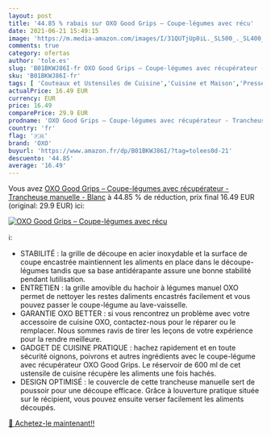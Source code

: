 ```yaml
---
layout: post
title: '44.85 % rabais sur OXO Good Grips – Coupe-légumes avec récu'
date: 2021-06-21 15:49:15
image: 'https://m.media-amazon.com/images/I/31QUTjUp0iL._SL500_._SL400_.jpg'
comments: true
category: ofertas
author: 'tole.es'
slug: 'B01BKWJ86I-fr OXO Good Grips – Coupe-légumes avec récupérateur -...'
sku: 'B01BKWJ86I-fr'
tags: [ 'Couteaux et Ustensiles de Cuisine','Cuisine et Maison','Presse-ail','oxo', ]
actualPrice: 16.49 EUR
currency: EUR
price: 16.49
comparePrice: 29.9 EUR
prodname: 'OXO Good Grips – Coupe-légumes avec récupérateur - Trancheuse manuelle - Blanc'
country: 'fr'
flag: '🇫🇷'
brand: 'OXO'
buyurl: 'https://www.amazon.fr/dp/B01BKWJ86I/?tag=tolees0d-21'
descuento: '44.85'
average: '16.49'
---
```


Vous avez [OXO Good Grips – Coupe-légumes avec récupérateur - Trancheuse manuelle - Blanc](https://www.amazon.fr/dp/B01BKWJ86I/?tag=tolees0d-21)  à  44.85 % de réduction, prix final  16.49 EUR (original: 29.9 EUR) ici:

[![OXO Good Grips – Coupe-légumes avec récu](https://m.media-amazon.com/images/I/31QUTjUp0iL._SL500_._SL400_.jpg)](https://www.amazon.fr/dp/B01BKWJ86I/?tag=tolees0d-21)

ℹ️:

- STABILITÉ : la grille de découpe en acier inoxydable et la surface de coupe encastrée maintiennent les aliments en place dans le découpe-légumes tandis que sa base antidérapante assure une bonne stabilité pendant lutilisation.
- ENTRETIEN : la grille amovible du hachoir à légumes manuel OXO permet de nettoyer les restes daliments encastrés facilement et vous pouvez passer le coupe-légume au lave-vaisselle.
- GARANTIE OXO BETTER : si vous rencontrez un problème avec votre accessoire de cuisine OXO, contactez-nous pour le réparer ou le remplacer. Nous sommes ravis de tirer les leçons de votre expérience pour la rendre meilleure.
- GADGET DE CUISINE PRATIQUE : hachez rapidement et en toute sécurité oignons, poivrons et autres ingrédients avec le coupe-légume avec récupérateur OXO Good Grips. Le réservoir de 600 ml de cet ustensile de cuisine récupère les aliments une fois hachés.
- DESIGN OPTIMISÉ : le couvercle de cette trancheuse manuelle sert de poussoir pour une découpe efficace. Grâce à louverture pratique située sur le récipient, vous pouvez ensuite verser facilement les aliments découpés.

[🛒 Achetez-le maintenant!!](https://www.amazon.fr/dp/B01BKWJ86I/?tag=tolees0d-21)
